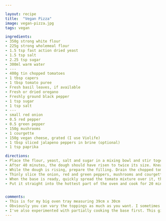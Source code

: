 ```yaml
---

layout: recipe
title:  "Vegan Pizza"
image: vegan-pizza.jpg
tags: vegan

ingredients:
- 350g strong white flour
- 225g strong wholemeal flour
- 1.5 tsp fast action dried yeast
- 1.5 tsp salt
- 2.25 tsp sugar
- 300ml warm water
- ---
- 400g tin chopped tomatoes
- 1 tbsp capers
- 1 tbsp tomato puree
- Fresh basil leaves, if available
- Fresh or dried oregano
- Freshly ground black pepper
- 1 tsp sugar
- 1 tsp salt
- ---
- small red onion
- 0.5 red pepper
- 0.5 green pepper
- 150g mushrooms
- 1 courgette
- 150g vegan cheese, grated (I use Violife)
- 1 tbsp sliced jalapeno peppers in brine (optional)
- 1 tsp paprika

directions:
- Place the flour, yeast, salt and sugar in a mixing bowl and stir together. Add the warm water and form into a dough with your hands. Knead on a floured surface until the dough feels springy and elastic. Place in a clean bowl covered with a tea towel and put in a warm place like an airing cupboard for 40 minutes to rise.
- After 40 minutes, the dough should have risen to twice its size. Knead again, then stretch/knead by hand to fill the baking tray, which has been lightly oiled. You may need to ‘rest’ it for short periods if this becomes difficult without tearing the dough. Cover with tea towel again and return to the warm place for 20-30 minutes for the final rise. Heat oven to 200C.
- While the dough is rising, prepare the filling. Drain the chopped tomatoes, then whizz with a food processor or blender stick until smooth. Chop the capers and mix in. Add the herbs, chopped or torn, plus the tomato puree, black pepper and sugar. Mix together and set to one side.
- Thinly slice the onion, red and green peppers, mushrooms and courgette. Roughly chop the jalapeno peppers. Grate the cheese and mix with the paprika. Arrange everything within easy reach so that you can assemble the topping as quickly as possible.
- When the base is ready, quickly spread the tomato mixture over it, then sprinkle on the onions, red and green peppers, mushrooms, courgette, jalapeno peppers and mozzarella – in that order.
- Put it straight into the hottest part of the oven and cook for 20 minutes.


comments: 
- This is for my big oven tray measuring 39cm x 30cm
- Obviously you can vary the toppings as much as you want. I sometimes use rehydrated dried ancho chillies for a milder flavour.
- I've also experimented with partially cooking the base first. This gives a thicker, breadier pizza.
---
```

